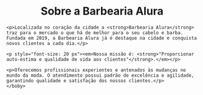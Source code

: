 <!DOCTYPE html>
<html lang="pt-br">
    <head>
   <meta charset="UTF/8">
   <title>Barbeaira Alura</title>
   <link rel="stylesheet" href="style.css>"

   <style>

    </style>
   </head>

   <boby>
   <h1 style="text-align: center">Sobre a Barbearia Alura</h1>

    <p>Localizada no coração da cidade a <strong>Barbearia Alura</strong> traz para o mercado o que há de melhor para o seu cabelo e barba. Fundada em 2019, a Barbearia Alura já é destaque na cidade e conquista novos clientes a cada dia.</p>

    <p style="font-size: 20 px"><em>Nossa missão é: <strong>"Proporcionar auto-estima e qualidade de vida aos clientes"</strong>.</em></p>

    <p>Oferecemos profissionais experientes e antenados às mudanças no mundo da moda. O atendimento possui padrão de excelência e agilidade, garantindo qualidade e satisfação dos nossos clientes.</p>
    </boby>
</html>
